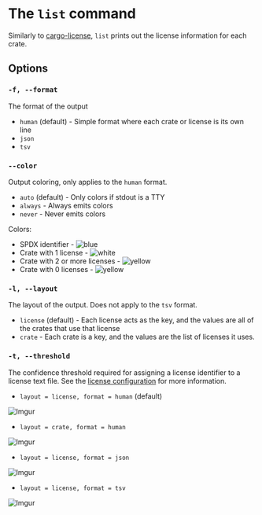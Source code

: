 # The `list` command

Similarly to [cargo-license](https://github.com/onur/cargo-license), `list` 
prints out the license information for each crate.

## Options

### `-f, --format`

The format of the output

* `human` (default) - Simple format where each crate or license is its own line
* `json`
* `tsv`

### `--color`

Output coloring, only applies to the `human` format.

* `auto` (default) - Only colors if stdout is a TTY
* `always` - Always emits colors
* `never` - Never emits colors

Colors:

- SPDX identifier - ![blue](https://placehold.it/15/5dade2/000000?text=+)
- Crate with 1 license - ![white](https://placehold.it/15/717d7e/000000?text=+)
- Crate with 2 or more licenses - ![yellow](https://placehold.it/15/f1c40f/000000?text=+)
- Crate with 0 licenses - ![yellow](https://placehold.it/15/e74c3c/000000?text=+)

### `-l, --layout`

The layout of the output. Does not apply to the `tsv` format.

* `license` (default) - Each license acts as the key, and the values are all of
the crates that use that license
* `crate` - Each crate is a key, and the values are the list of licenses it
uses.

### `-t, --threshold`

The confidence threshold required for assigning a license identifier to a
license text file. See the [license 
configuration](../checks/licenses/cfg.md#the-confidence-threshold-field-optional)
for more information.

* `layout = license, format = human` (default)

![Imgur](https://i.imgur.com/Iejfc7h.png)

* `layout = crate, format = human`

![Imgur](https://i.imgur.com/zZdcFXI.png)

* `layout = license, format = json`

![Imgur](https://i.imgur.com/wC2R0ym.png)

* `layout = license, format = tsv`

![Imgur](https://i.imgur.com/14l8a5K.png)
